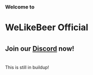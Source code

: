### Welcome to
# WeLikeBeer Official
#  
#  
## Join our [Discord](https://discord.gg/sBSDyneR) now!
#  
#  
This is still in buildup!
 
